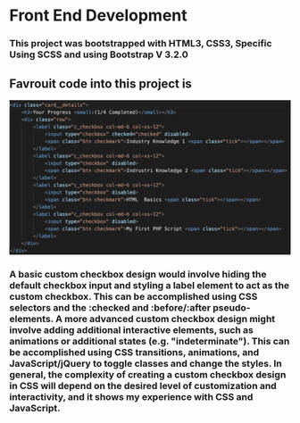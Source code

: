 # Front End Development

### This project was bootstrapped with HTML3, CSS3, Specific Using SCSS and using Bootstrap V 3.2.0

## Favrouit code into this project is 


![Screenshot](CODE.png)


### A basic custom checkbox design would involve hiding the default checkbox input and styling a label element to act as the custom checkbox. This can be accomplished using CSS selectors and the :checked and :before/:after pseudo-elements. A more advanced custom checkbox design might involve adding additional interactive elements, such as animations or additional states (e.g. "indeterminate"). This can be accomplished using CSS transitions, animations, and JavaScript/jQuery to toggle classes and change the styles. In general, the complexity of creating a custom checkbox design in CSS will depend on the desired level of customization and interactivity, and it shows my experience with CSS and JavaScript.